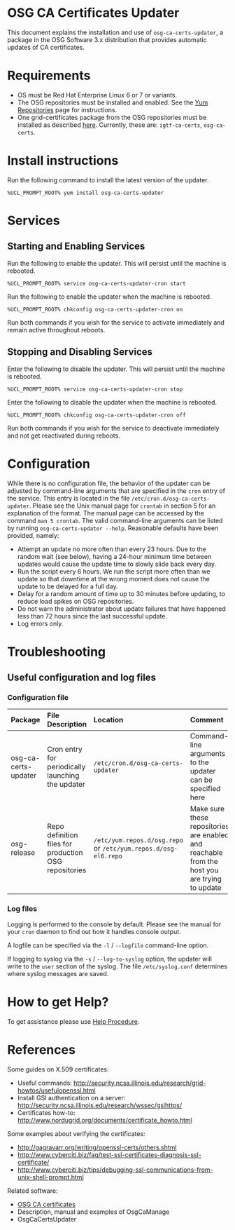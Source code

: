 

OSG CA Certificates Updater
===========================

This document explains the installation and use of `osg-ca-certs-updater`, a package in the OSG Software 3.x distribution that provides automatic updates of CA certificates.

Requirements
============

-   OS must be Red Hat Enterprise Linux 6 or 7 or variants.
-   The OSG repositories must be installed and enabled. See the [Yum Repositories](yum.md) page for instructions.
-   One grid-certificates package from the OSG repositories must be installed as described [here](ca.md#install-ca-certificates-options). Currently, these are: `igtf-ca-certs`, `osg-ca-certs`.

Install instructions
====================

Run the following command to install the latest version of the updater.

``` rootscreen
%UCL_PROMPT_ROOT% yum install osg-ca-certs-updater
```

Services
========

Starting and Enabling Services
------------------------------

Run the following to enable the updater. This will persist until the machine is rebooted.

``` rootscreen
%UCL_PROMPT_ROOT% service osg-ca-certs-updater-cron start
```

Run the following to enable the updater when the machine is rebooted.

``` rootscreen
%UCL_PROMPT_ROOT% chkconfig osg-ca-certs-updater-cron on
```

Run both commands if you wish for the service to activate immediately and remain active throughout reboots.

Stopping and Disabling Services
-------------------------------

Enter the following to disable the updater. This will persist until the machine is rebooted.

``` rootscreen
%UCL_PROMPT_ROOT% service osg-ca-certs-updater-cron stop
```

Enter the following to disable the updater when the machine is rebooted.

``` rootscreen
%UCL_PROMPT_ROOT% chkconfig osg-ca-certs-updater-cron off
```

Run both commands if you wish for the service to deactivate immediately and not get reactivated during reboots.

Configuration
=============

While there is no configuration file, the behavior of the updater can be adjusted by command-line arguments that are specified in the `cron` entry of the service. This entry is located in the file `/etc/cron.d/osg-ca-certs-updater`. Please see the Unix manual page for `crontab` in section 5 for an explanation of the format. The manual page can be accessed by the command `man 5 crontab`. The valid command-line arguments can be listed by running `osg-ca-certs-updater --help`. Reasonable defaults have been provided, namely:

-   Attempt an update no more often than every 23 hours. Due to the random wait (see below), having a 24-hour minimum time between updates would cause the update time to slowly slide back every day.
-   Run the script every 6 hours. We run the script more often than we update so that downtime at the wrong moment does not cause the update to be delayed for a full day.
-   Delay for a random amount of time up to 30 minutes before updating, to reduce load spikes on OSG repositories.
-   Do not warn the administrator about update failures that have happened less than 72 hours since the last successful update.
-   Log errors only.

Troubleshooting
===============

Useful configuration and log files
----------------------------------

### Configuration file

| Package              | File Description                                      | Location                                                       | Comment                                                                                       |
|:---------------------|:------------------------------------------------------|:---------------------------------------------------------------|:----------------------------------------------------------------------------------------------|
| osg-ca-certs-updater | Cron entry for periodically launching the updater     | `/etc/cron.d/osg-ca-certs-updater`                             | Command-line arguments to the updater can be specified here                                   |
| osg-release          | Repo definition files for production OSG repositories | `/etc/yum.repos.d/osg.repo` or `/etc/yum.repos.d/osg-el6.repo` | Make sure these repositories are enabled and reachable from the host you are trying to update |

### Log files

Logging is performed to the console by default. Please see the manual for your `cron` daemon to find out how it handles console output.

A logfile can be specified via the `-l` / `--logfile` command-line option.

If logging to syslog via the `-s` / `--log-to-syslog` option, the updater will write to the `user` section of the syslog. The file `/etc/syslog.conf` determines where syslog messages are saved.

How to get Help?
================

To get assistance please use [Help Procedure](help).

References
==========

Some guides on X.509 certificates:

-   Useful commands: <http://security.ncsa.illinois.edu/research/grid-howtos/usefulopenssl.html>
-   Install GSI authentication on a server: <http://security.ncsa.illinois.edu/research/wssec/gsihttps/>
-   Certificates how-to: <http://www.nordugrid.org/documents/certificate_howto.html>

Some examples about verifying the certificates:

-   <http://gagravarr.org/writing/openssl-certs/others.shtml>
-   <http://www.cyberciti.biz/faq/test-ssl-certificates-diagnosis-ssl-certificate/>
-   <http://www.cyberciti.biz/tips/debugging-ssl-communications-from-unix-shell-prompt.html>

Related software:

-   [OSG CA certificates](ca)
-   Description, manual and examples of OsgCaManage
-   OsgCaCertsUpdater

